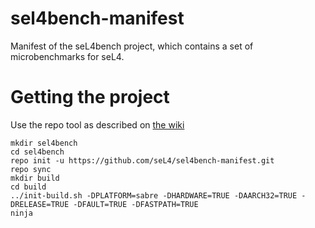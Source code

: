 <!--
     Copyright 2017, Data61, CSIRO

     SPDX-License-Identifier: CC-BY-SA-4.0
-->

# sel4bench-manifest

Manifest of the seL4bench project, which contains a set of microbenchmarks for seL4.

# Getting the project

Use the repo tool as described on [the wiki](https://docs.sel4.systems/GettingStarted#get-googles-repo-tool)

    mkdir sel4bench
    cd sel4bench
    repo init -u https://github.com/seL4/sel4bench-manifest.git
    repo sync
    mkdir build
    cd build
    ../init-build.sh -DPLATFORM=sabre -DHARDWARE=TRUE -DAARCH32=TRUE -DRELEASE=TRUE -DFAULT=TRUE -DFASTPATH=TRUE
    ninja
